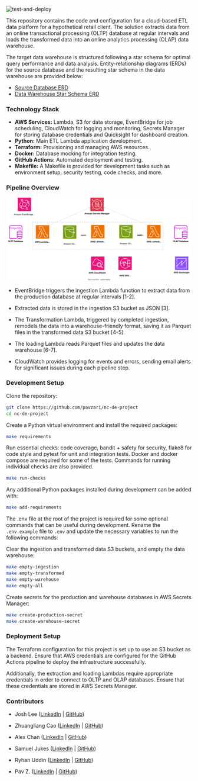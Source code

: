 ![test-and-deploy](https://github.com/pavzari/nc-de-project/actions/workflows/test-and-deploy.yml/badge.svg)

This repository contains the code and configuration for a cloud-based ETL data platform for a hypothetical retail client. The solution extracts data from an online transactional processing (OLTP) database at regular intervals and loads the transformed data into an online analytics processing (OLAP) data warehouse.

The target data warehouse is structured following a star schema for optimal query performance and data analysis. Entity-relationship diagrams (ERDs) for the source database and the resulting star schema in the data warehouse are provided below:

- [Source Database ERD](./docs/oltp-db.png)
- [Data Warehouse Star Schema ERD](./docs/olap-db.png)

### Technology Stack

- **AWS Services:** Lambda, S3 for data storage, EventBridge for job scheduling, CloudWatch for logging and monitoring, Secrets Manager for storing database credentials and Quicksight for dashboard creation.
- **Python:** Main ETL Lambda application development.
- **Terraform:** Provisioning and managing AWS resources.
- **Docker:** Database mocking for integration testing.
- **GitHub Actions:** Automated deployment and testing.
- **Makefile:** A Makefile is provided for development tasks such as environment setup, security testing, code checks, and more.

### Pipeline Overview

![pipeline-diagram](./docs/aws-infra-diagram.svg)

- EventBridge triggers the ingestion Lambda function to extract data from the production database at regular intervals [1-2].

- Extracted data is stored in the ingestion S3 bucket as JSON [3].

- The Transformation Lambda, triggered by completed ingestion, remodels the data into a warehouse-friendly format, saving it as Parquet files in the transformed data S3 bucket [4-5].

- The loading Lambda reads Parquet files and updates the data warehouse [6-7].

- CloudWatch provides logging for events and errors, sending email alerts for significant issues during each pipeline step.

### Development Setup

Clone the repository:

```sh
git clone https://github.com/pavzari/nc-de-project
cd nc-de-project
```

Create a Python virtual environment and install the required packages:

```sh
make requirements
```

Run essential checks: code coverage, bandit + safety for security, flake8 for code style and pytest for unit and integration tests. Docker and docker compose are required for some of the tests. Commands for running individual checks are also provided.

```sh
make run-checks
```

Any additional Python packages installed during development can be added with:

```sh
make add-requirements
```

The .env file at the root of the project is required for some optional commands that can be useful during development. Rename the `.env.example` file to `.env` and update the necessary variables to run the following commands:

Clear the ingestion and transformed data S3 buckets, and empty the data warehouse:

```sh
make empty-ingestion
make empty-transformed
make empty-warehouse
make empty-all
```

Create secrets for the production and warehouse databases in AWS Secrets Manager:

```bash
make create-production-secret
make create-warehouse-secret
```

### Deployment Setup

The Terraform configuration for this project is set up to use an S3 bucket as a backend. Ensure that AWS credentials are configured for the GitHub Actions pipeline to deploy the infrastructure successfully.

Additionally, the extraction and loading Lambdas require appropriate credentials in order to connect to OLTP and OLAP databases. Ensure that these credentials are stored in AWS Secrets Manager.

### Contributors

- Josh Lee
  ([LinkedIn](https://www.linkedin.com/in/josh-lee-6ba53b9b/) |
  [GitHub](https://github.com/J-shLee))

- Zhuangliang Cao
  ([LinkedIn](https://www.linkedin.com/in/zhuangliang-cao-3880b218a/) |
  [GitHub](https://github.com/sd816224))

- Alex Chan
  ([LinkedIn](https://www.linkedin.com/in/alextfchan/) |
  [GitHub](https://github.com/alextfchan))

- Samuel Jukes
  ([LinkedIn](https://www.linkedin.com/in/samuel-jukes-964662277/) |
  [GitHub](https://github.com/Sajuke))

- Ryhan Uddin
  ([LinkedIn](https://www.linkedin.com/in/ryhan-uddin-17b637160/) |
  [GitHub](https://github.com/RyhanU1))

- Pav Z.
  ([LinkedIn]() |
  [GitHub](https://github.com/pavzari))
